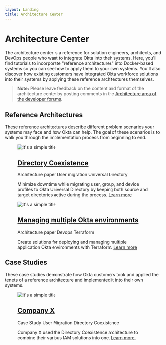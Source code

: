 ```yaml
---
layout: Landing
title: Architecture Center
---
```


# Architecture Center

The architecture center is a reference for solution engineers, architects, and DevOps people who want to integrate Okta into their systems. Here, you'll find tutorials to incorporate "reference architectures" into Docker-based systems so you can see how to apply them to your own systems. You'll also discover how existing customers have  integrated Okta workforce solutions into their systems by applying these reference architectures themselves.

> **Note:** Please leave feedback on the content and format of the architecture center by posting comments in the [Architecture area of the developer forums](https://devforum.okta.com/c/questions/architecture/24).

## Reference Architectures

These reference architectures describe different problem scenarios your systems may face and how Okta can help. The goal of these scenarios is to walk you through the implementation process from beginning to end.

<figure class="main-card main-card_size_large">
  <img
    class="main-card__image"
    src="https://picsum.photos/200/300"
    alt="It's a simple title"
  >
  <figcaption class="main-card__body">
    <h2 class="main-card__title">
      <a
        class="main-card__main-link"
        href="/architecture-center/reference-architectures/directory-coexistence"
      >
        Directory Coexistence
      </a>
    </h2>
    <div class="main-card__wrapper">
      <span class="main-card__tag">
        Architecture paper
      </span>
      <span class="main-card__tag">
        User migration
      </span>
      <span class="main-card__tag">
        Universal Directory
      </span>
    </div>
    <p class="main-card__text">
      Minimize downtime while migrating user, group, and device profiles to Okta Universal Directory by keeping both source and target directories active during the process. <a class="main-card__link" href="/architecture-center/reference-architectures/directory-coexistence">Learn more</a>
    </p>
  </figcaption>
</figure>

<figure class="main-card">
  <img
    class="main-card__image"
    src="https://picsum.photos/200/300"
    alt="It's a simple title"
  >
  <figcaption class="main-card__body">
    <h2 class="main-card__title">
      <a
        class="main-card__main-link"
        href="/architecture-center/reference-architectures/mmoe"
      >
        Managing multiple Okta environments
      </a>
    </h2>
    <div class="main-card__wrapper">
      <span class="main-card__tag">
        Architecture paper
      </span>
      <span class="main-card__tag">
        Devops
      </span>
      <span class="main-card__tag">
        Terraform
      </span>
    </div>
    <p class="main-card__text">
      Create solutions for deploying and managing multiple application Okta environments with Terraform. <a class="main-card__link" href="/architecture-center/reference-architectures/mmoe">Learn more</a>
    </p>
  </figcaption>
</figure>

## Case Studies

These case studies demonstrate how Okta customers took and applied the tenets of a reference architecture and implemented it into their own systems.

<figure class="main-card main-card_size_large">
  <img
    class="main-card__image"
    src="https://picsum.photos/200/300"
    alt="It's a simple title"
  >
  <figcaption class="main-card__body">
    <h2 class="main-card__title">
      <a
        class="main-card__main-link"
        href="/architecture-center/case-studies/companyx/"
      >
        Company X
      </a>
    </h2>
    <div class="main-card__wrapper">
      <span class="main-card__tag">
        Case Study
      </span>
      <span class="main-card__tag">
        User Migration
      </span>
      <span class="main-card__tag">
        Directory Coexistence
      </span>
    </div>
    <p class="main-card__text">
      Company X used the Directory Coexistence architecture to combine their various IAM solutions into one. <a class="main-card__link" href="/architecture-center/case-studies/companyx/">Learn more.</a>
    </p>
  </figcaption>
</figure>
